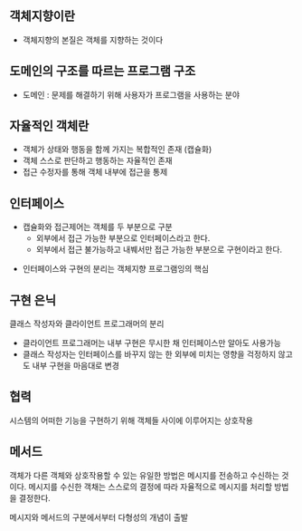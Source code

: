 ## 객체지향이란
- 객체지향의 본질은 객체를 지향하는 것이다

## 도메인의 구조를 따르는 프로그램 구조
- 도메인 : 문제를 해결하기 위해 사용자가 프로그램을 사용하는 분야


## 자율적인 객체란
- 객체가 상태와 행동을 함께 가지는 복합적인 존재 (캡슐화)
- 객체 스스로 판단하고 행동하는 자율적인 존재
- 접근 수정자를 통해 객체 내부에 접근을 통제

## 인터페이스
- 캡슐화와 접근제어는 객체를 두 부분으로 구분
    - 외부에서 접근 가능한 부분으로 인터페이스라고 한다.
    - 외부에서 접근 불가능하고 내붸서만 접근 가능한 부분으로 구현이라고 한다.
* 인터페이스와 구현의 분리는 객체지향 프로그램잉의 핵심

## 구현 은닉
클래스 작성자와 클라이언트 프로그래머의 분리
- 클라이언트 프로그래머는 내부 구현은 무시한 채 인터페이스만 알아도 사용가능
- 클래스 작성자는 인터페이스를 바꾸지 않는 한 외부에 미치는 영향을 걱정하지 않고도 내부 구현을 마음대로 변경

## 협력
시스템의 어떠한 기능을 구현하기 위해 객체들 사이에 이루어지는 상호작용

## 메서드
객체가 다른 객체와 상호작용할 수 있는 유일한 방법은 메시지를 전송하고 수신하는 것이다.
메시지를 수신한 객채는 스스로의 결정에 따라 자율적으로 메시지를 처리할 방법을 결정한다.

메시지와 메서드의 구분에서부터 다형성의 개념이 출발
